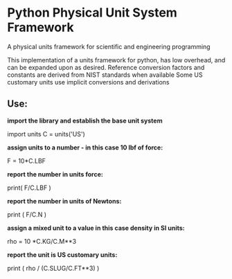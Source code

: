 # Python Physical Unit System Framework
A physical units framework for scientific and engineering programming

This implementation of a units framework for python, has low overhead, and can be expanded upon as desired.
Reference conversion factors and constants are derived from NIST standards when available
Some US customary units use implicit conversions and derivations

## Use:

**import the library and establish the base unit system**

import units
C = units('US')

**assign units to a number - in this case 10 lbf of force:**

F = 10*C.LBF

**report the number in units force:**

print( F/C.LBF )

**report the number in units of Newtons:**

print ( F/C.N )

**assign a mixed unit to a value in this case density in SI units:**

rho = 10 *C.KG/C.M**3

**report the unit is US customary units:**

print ( rho / (C.SLUG/C.FT**3) )
